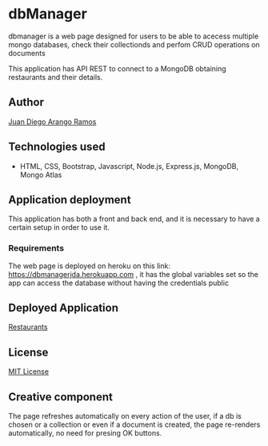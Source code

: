 # dbManager

dbmanager is a web page designed for users to be able to acecess multiple mongo databases, check their collectionds and perfom CRUD operations on documents

This application has API REST to connect to a MongoDB obtaining restaurants and their details.

## Author

[Juan Diego Arango Ramos](https://github.com/juandarango98)

## Technologies used

- HTML, CSS, Bootstrap, Javascript, Node.js, Express.js, MongoDB, Mongo Atlas

## Application deployment

This application has both a front and back end, and it is necessary to have a certain setup in order to use it.

### Requirements

The web page is deployed on heroku on this link: https://dbmanagerjda.herokuapp.com , it has the global variables set so the app can access the database without having the credentials public

## Deployed Application

[Restaurants](https://dbmanagerjda.herokuapp.com)

## License

[MIT License](https://github.com/ValentinaChaconBuitrago/Search_Restaurants/blob/master/LICENSE)

## Creative component

The page refreshes automatically on every action of the user, if a db is chosen or a collection or even if a document is created, the page re-renders automatically, no need for presing OK buttons.
